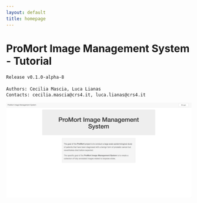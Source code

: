 ```yaml
---
layout: default
title: homepage
---
```


# ProMort Image Management System - Tutorial

```
Release v0.1.0-alpha-8

Authors: Cecilia Mascia, Luca Lianas  
Contacts: cecilia.mascia@crs4.it, luca.lianas@crs4.it
```

![home](./img/1.home.png)
